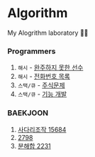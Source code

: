# Algorithm

My Alogrithm laboratory 🐣🐣

### Programmers
1. `해시` - [완주하지 못한 선수](https://github.com/bominjang/Algorithm/blob/main/src/programmers/hash1.java)
2. `해시` - [전화번호 목록](https://github.com/bominjang/Algorithm/blob/main/src/programmers/hash2.java)
3. `스택/큐` - [주식문제](https://github.com/bominjang/Algorithm/blob/main/src/programmers/src3.java)
4. `스택/큐` - [기능 개발](https://github.com/bominjang/Algorithm/blob/main/src/programmers/src4.java)


### BAEKJOON

1. [사다리조작 15684](https://github.com/bominjang/Algorithm/blob/main/src/baekjoon/15684.java)
2. [2798](https://github.com/bominjang/Algorithm/blob/main/src/baekjoon/2798.java)
2. [분해합 2231](https://github.com/bominjang/Algorithm/blob/main/src/baekjoon/2331.java)
